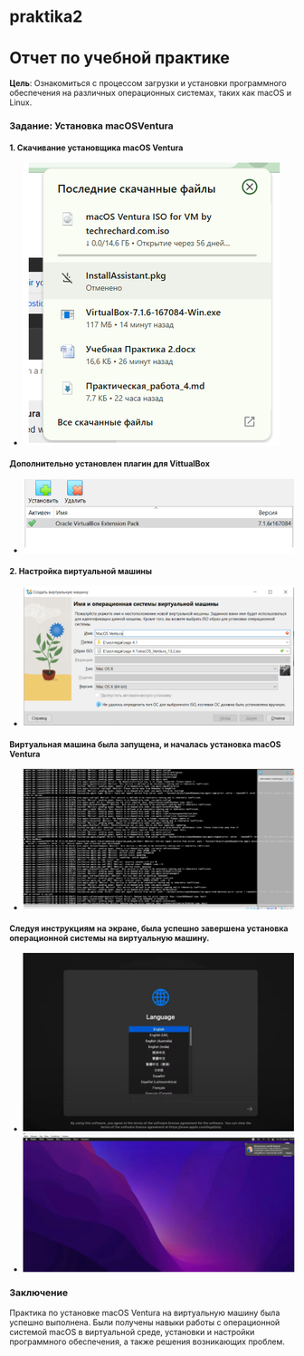 # praktika2
# Отчет по учебной практике
**Цель**: Ознакомиться с процессом загрузки и установки программного обеспечения на различных операционных системах, таких как macOS и Linux.
### Задание: Установка macOSVentura
#### 1. Скачивание установщика macOS Ventura
* ![Alt text](image.png)
#### Дополнительно установлен плагин для VittualBox
* ![Alt text](image-1.png)
#### 2. Настройка виртуальной машины
* ![Alt text](image-2.png)
#### Виртуальная машина была запущена, и началась установка macOS Ventura
* ![Alt text](image-3.png)
#### Следуя инструкциям на экране, была успешно завершена установка операционной системы на виртуальную машину.
* ![Alt text](image-4.png)
* ![Alt text](image-5.png)
### Заключение
Практика по установке macOS Ventura на виртуальную машину была успешно выполнена. Были получены навыки работы с операционной системой macOS в виртуальной среде, установки и настройки программного обеспечения, а также решения возникающих проблем.

